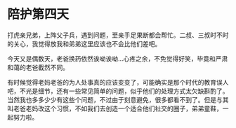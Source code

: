 # 陪护第四天

打虎亲兄弟，上阵父子兵，遇到问题，至亲手足果断都会帮忙。二叔、三叔时不时的关心，我觉得放我和弟弟这里应该也不会比他们差吧。

今天又是偶数天，老爸换药依然诶呦诶呦…心疼之余，不免觉得好笑，毕竟和严肃和蔼的老爸截然不同。

有时候觉得老妈老爸的为人处事真的应该变变了，可能确实是那个时代的教育误人吧，不光是细节，还有一些常见简单的问题，似乎他们的处理方式太欠缺斟酌了。当然我也多多少少有这些个问题，不过由于刻意避免，很多都看不到了。但是与其叫老爸老妈改这个习惯，不如我们去创造一个适合他们社交的圈子，弟弟童鞋，一起努力啦。


